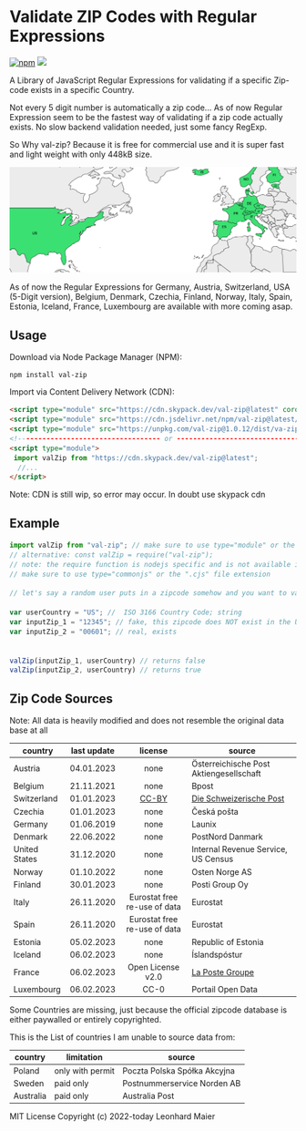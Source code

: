 # Validate ZIP Codes with Regular Expressions

[![npm](https://img.shields.io/npm/v/val-zip)](https://www.npmjs.com/package/val-zip) [![](https://data.jsdelivr.com/v1/package/npm/val-zip/badge?style=rounded)](https://www.jsdelivr.com/package/npm/val-zip)

A Library of JavaScript Regular Expressions for validating if a specific Zip-code exists in a specific Country.

Not every 5 digit number is automatically a zip code... As of now Regular Expression seem to be the fastest way of validating if a zip code actually exists. No slow backend validation needed, just some fancy RegExp.

So Why val-zip? Because it is free for commercial use and it is super fast and light weight with only 448kB size.

![img](./.assets/val-zip.svg)

As of now the Regular Expressions for Germany, Austria, Switzerland, USA (5-Digit version), Belgium, Denmark, Czechia, Finland, Norway, Italy, Spain, Estonia, Iceland, France, Luxembourg are available with more coming asap.

## Usage

Download via Node Package Manager (NPM):

```shell
npm install val-zip
```

Import via Content Delivery Network (CDN):

```html
<script type="module" src="https://cdn.skypack.dev/val-zip@latest" corossorigin="anonymous" referrerpolicy="no-referrer"></script>
<script type="module" src="https://cdn.jsdelivr.net/npm/val-zip@latest/dist/val-zip.umd.js" crossorigin="anonymous" referrerpolicy="no-referrer"></script>
<script type="module" src="https://unpkg.com/val-zip@1.0.12/dist/va-zip.udm.js" crossorigin="anonymous" referrerpolicy="no-referrer"></script>
<!----------------------------------- or -------------------------------------------------->
<script type="module">
 import valZip from "https://cdn.skypack.dev/val-zip@latest";
  //...
</script>
```

Note: CDN is still wip, so error may occur. In doubt use skypack cdn

## Example

```javascript
import valZip from "val-zip"; // make sure to use type="module" or the ".mjs" file extension
// alternative: const valZip = require("val-zip"); 
// note: the require function is nodejs specific and is not available in a ESM or Browser environment.
// make sure to use type="commonjs" or the ".cjs" file extension

// let's say a random user puts in a zipcode somehow and you want to validate if the zip code exists.

var userCountry = "US"; //  ISO 3166 Country Code; string
var inputZip_1 = "12345"; // fake, this zipcode does NOT exist in the United States 
var inputZip_2 = "00601"; // real, exists


valZip(inputZip_1, userCountry) // returns false
valZip(inputZip_2, userCountry) // returns true
```

## Zip Code Sources

Note: All data is heavily modified and does not resemble the original data base at all

| country       | last update |                           license                           | source                                                                 |
| ------------- | ----------- | :---------------------------------------------------------: | ---------------------------------------------------------------------- |
| Austria       | 04.01.2023  |                            none                            | Österreichische Post Aktiengesellschaft                               |
| Belgium       | 21.11.2021  |                            none                            | Bpost                                                                  |
| Switzerland   | 01.01.2023  | [CC-BY](https://creativecommons.org/licenses/by/4.0/legalcode) | [Die Schweizerische Post](https://swisspost.opendatasoft.com/pages/home/) |
| Czechia       | 01.01.2023  |                            none                            | Česká pošta                                                         |
| Germany       | 01.06.2019  |                            none                            | Launix                                                                 |
| Denmark       | 22.06.2022  |                            none                            | PostNord Danmark                                                       |
| United States | 31.12.2020  |                            none                            | Internal Revenue Service, US Census                                    |
| Norway        | 01.10.2022  |                            none                            | Osten Norge AS                                                       |
| Finland       | 30.01.2023  |                            none                            | Posti Group Oy                                                         |
| Italy         | 26.11.2020  |                Eurostat free re-use of data                | Eurostat                                                               |
| Spain         | 26.11.2020  |                Eurostat free re-use of data                | Eurostat                                                               |
| Estonia       | 05.02.2023  |                            none                            | Republic of Estonia                                                    |
| Iceland       | 06.02.2023  |                            none                            | Íslandspóstur                                                        |
| France        | 06.02.2023  |                      Open License v2.0                      | [La Poste Groupe](https://www.lapostegroupe.com/fr)                       |
| Luxembourg    | 06.02.2023  |                            CC-0                            | Portail Open Data                                                      |

Some Countries are missing, just because the official zipcode database is either paywalled or entirely copyrighted.

This is the List of countries I am unable to source data from:

| country   | limitation       | source                         |
| --------- | ---------------- | ------------------------------ |
| Poland    | only with permit | Poczta Polska Spółka Akcyjna |
| Sweden    | paid only        | Postnummerservice Norden AB    |
| Australia | paid only        | Australia Post                 |

MIT License
Copyright (c) 2022-today Leonhard Maier
